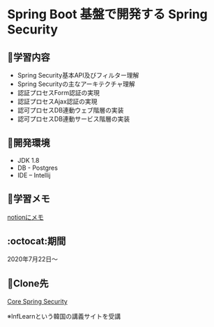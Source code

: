 # Spring Boot 基盤で開発する Spring Security
## :turtle:学習内容
*  Spring Security基本API及びフィルター理解
*  Spring Securityの主なアーキテクチャ理解
*  認証プロセスForm認証の実現
*  認証プロセスAjax認証の実現
*  認可プロセスDB連動ウェブ階層の実装
*  認可プロセスDB連動サービス階層の実装

## :wrench:開発環境
*  JDK 1.8  
*  DB - Postgres
*  IDE – Intellij 

## :memo:学習メモ
[notionにメモ](https://www.notion.so/a820f14d4eb644fca04c355df46d5268?v=7732772c81854d169161000a9bca3271)

## :octocat:期間
2020年7月22日～

## :mag_right:Clone先
[Core Spring Security](https://www.inflearn.com/course/%EC%BD%94%EC%96%B4-%EC%8A%A4%ED%94%84%EB%A7%81-%EC%8B%9C%ED%81%90%EB%A6%AC%ED%8B%B0#)　　

※InfLearnという韓国の講義サイトを受講


